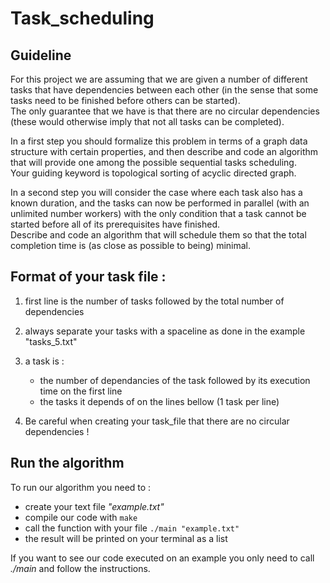 # Task_scheduling

## Guideline

For this project we are assuming that we are given a number of different tasks that have dependencies between each other (in the sense that some tasks need to be finished before others can be started).  
The only guarantee that we have is that there are no circular dependencies (these
would otherwise imply that not all tasks can be completed).

In a first step you should formalize this problem in terms of a graph data structure with certain properties, and then describe and code an algorithm that will provide one among the possible sequential tasks scheduling.  
Your guiding keyword is topological sorting of acyclic directed graph.

In a second step you will consider the case where each task also has a known duration, and the tasks can now be performed in parallel (with an unlimited number workers) with the only condition that a task cannot be started before all of its prerequisites have finished.  
Describe and code an algorithm that will schedule them so that the total completion time is (as close as possible to being) minimal.


## Format of your task file :

1) first line is the number of tasks followed by the total number of dependencies
2) always separate your tasks with a spaceline as done in the example  "tasks_5.txt"
3) a task is : 
   - the number of dependancies of the task followed by its execution time on the first line
   - the tasks it depends of on the lines bellow (1 task per line)
                
4) Be careful when creating your task_file that there are no circular dependencies !


## Run the algorithm

To run our algorithm you need to :
- create your text file *"example.txt"*
- compile our code with ```make```
- call the function with your file ```./main "example.txt"```
- the result will be printed on your terminal as a list

If you want to see our code executed on an example you only need to call *./main* and follow the instructions.